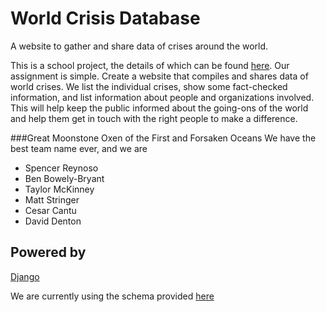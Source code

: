 World Crisis Database
=====================
A website to gather and share data of crises around the world.

This is a school project, the details of which can be found [here](http://www.cs.utexas.edu/users/downing/cs373/drupal/wcdb1).
Our assignment is simple.
Create a website that compiles and shares data of world crises.  We list the individual crises, show some fact-checked information, and list information about people and organizations involved.
This will help keep the public informed about the going-ons of the world and help them get in touch with the right people to make a difference.

###Great Moonstone Oxen of the First and Forsaken Oceans
We have the best team name ever, and we are
* Spencer Reynoso
* Ben Bowely-Bryant
* Taylor McKinney
* Matt Stringer
* Cesar Cantu
* David Denton

Powered by
----------
[Django](https://www.djangoproject.com/)

We are currently using the schema provided [here](https://github.com/aaronj1335/cs373-wcdb1-schema)

